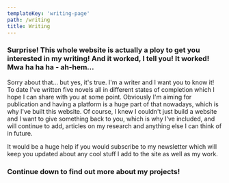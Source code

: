 ```yaml
---
templateKey: 'writing-page'
path: /writing
title: Writing
---
```

### Surprise! This whole website is actually a ploy to get you interested in my writing! And it worked, I tell you! It worked! Mwa ha ha ha - ah-hem...

Sorry about that... but yes, it's true. I'm a writer and I want you to know it! To date I've written five novels all in different states of completion which I hope I can share with you at some point. Obviously I'm aiming for publication and having a platform is a huge part of that nowadays, which is why I've built this website. Of course, I knew I couldn't just build a website and I want to give something back to you, which is why I've included, and will continue to add, articles on my research and anything else I can think of in future.

It would be a huge help if you would subscribe to my newsletter which will keep you updated about any cool stuff I add to the site as well as my work.

### Continue down to find out more about my projects!